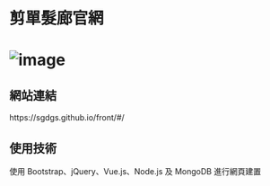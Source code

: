 <h1>剪單髮廊官網<h1>
  
![image](https://github.com/sgdgs/front/assets/143071559/3a485af0-1f2f-4a75-b773-2451ecc0659f)

<h2>網站連結</h2>
https://sgdgs.github.io/front/#/

<h2>使用技術</h2>
使用 Bootstrap、jQuery、Vue.js、Node.js 及 MongoDB 進行網頁建置

